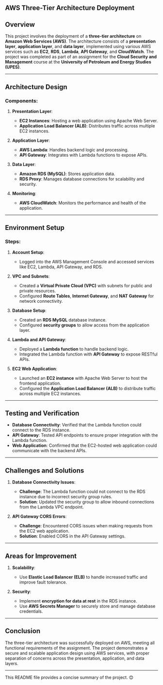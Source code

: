 ## AWS Three-Tier Architecture Deployment

## Overview
This project involves the deployment of a **three-tier architecture** on **Amazon Web Services (AWS)**. The architecture consists of a **presentation layer**, **application layer**, and **data layer**, implemented using various AWS services such as **EC2**, **RDS**, **Lambda**, **API Gateway**, and **CloudWatch**. The project was completed as part of an assignment for the **Cloud Security and Management** course at the **University of Petroleum and Energy Studies (UPES)**.

---

## Architecture Design

### Components:
1. **Presentation Layer**:
   - **EC2 Instances**: Hosting a web application using Apache Web Server.
   - **Application Load Balancer (ALB)**: Distributes traffic across multiple EC2 instances.

2. **Application Layer**:
   - **AWS Lambda**: Handles backend logic and processing.
   - **API Gateway**: Integrates with Lambda functions to expose APIs.

3. **Data Layer**:
   - **Amazon RDS (MySQL)**: Stores application data.
   - **RDS Proxy**: Manages database connections for scalability and security.

4. **Monitoring**:
   - **AWS CloudWatch**: Monitors the performance and health of the application.

---

## Environment Setup

### Steps:
1. **Account Setup**:
   - Logged into the AWS Management Console and accessed services like EC2, Lambda, API Gateway, and RDS.

2. **VPC and Subnets**:
   - Created a **Virtual Private Cloud (VPC)** with subnets for public and private resources.
   - Configured **Route Tables**, **Internet Gateway**, and **NAT Gateway** for network connectivity.

3. **Database Setup**:
   - Created an **RDS MySQL** database instance.
   - Configured **security groups** to allow access from the application layer.

4. **Lambda and API Gateway**:
   - Deployed a **Lambda function** to handle backend logic.
   - Integrated the Lambda function with **API Gateway** to expose RESTful APIs.

5. **EC2 Web Application**:
   - Launched an **EC2 instance** with Apache Web Server to host the frontend application.
   - Configured the **Application Load Balancer (ALB)** to distribute traffic across multiple EC2 instances.

---

## Testing and Verification

- **Database Connectivity**: Verified that the Lambda function could connect to the RDS instance.
- **API Gateway**: Tested API endpoints to ensure proper integration with the Lambda function.
- **Web Application**: Confirmed that the EC2-hosted web application could communicate with the backend APIs.

---

## Challenges and Solutions

1. **Database Connectivity Issues**:
   - **Challenge**: The Lambda function could not connect to the RDS instance due to incorrect security group rules.
   - **Solution**: Updated the security group to allow inbound connections from the Lambda VPC endpoint.

2. **API Gateway CORS Errors**:
   - **Challenge**: Encountered CORS issues when making requests from the EC2 web application.
   - **Solution**: Enabled CORS in the API Gateway settings.

---

## Areas for Improvement

1. **Scalability**:
   - Use **Elastic Load Balancer (ELB)** to handle increased traffic and improve fault tolerance.

2. **Security**:
   - Implement **encryption for data at rest** in the RDS instance.
   - Use **AWS Secrets Manager** to securely store and manage database credentials.

---

## Conclusion

The three-tier architecture was successfully deployed on AWS, meeting all functional requirements of the assignment. The project demonstrates a secure and scalable application design using AWS services, with proper separation of concerns across the presentation, application, and data layers.


---

This README file provides a concise summary of the project. 😊
